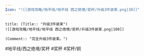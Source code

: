 ```yaml
---
Icon: "![[游戏攻略/地平线/地平线 西之绝境/奖杯/升级3件装束.png|30]]"
---
```

```ad-common-bronze-trophy
title: (Title:: "升级3件装束")
![[游戏攻略/地平线/地平线 西之绝境/奖杯/升级3件装束.png|100]]

(Comment:: "完全升级3件装束。")
```

#地平线/西之绝境/奖杯 #奖杯 #奖杯/铜
